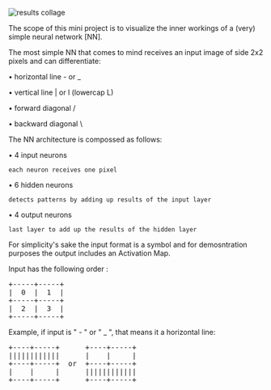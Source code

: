 ![results collage](https://github.com/dxoco/NN_exploration/blob/main/mini_nn/images/collage.png)


The scope of this mini project is to visualize the inner workings of a (very) simple neural network [NN].

The most simple NN that comes to mind receives an input image of side 2x2 pixels and can differentiate:

• horizontal line     -  or  _

• vertical line       |  or  l  (lowercap L)

• forward diagonal    /

• backward diagonal   \

The NN architecture is compossed as follows:

• 4 input neurons

    each neuron receives one pixel

• 6 hidden neurons
    
    detects patterns by adding up results of the input layer

• 4 output neurons
    
    last layer to add up the results of the hidden layer

For simplicity's sake the input format is a symbol and for demosntration purposes the output includes an Activation Map.

Input has the following order :  
<pre>
+-----+-----+                         
|  0  |  1  |                         
+-----+-----+                         
|  2  |  3  |                         
+-----+-----+                         
</pre>

Example, if input is " - "  or  " _ ", that means it a horizontal line:
<pre>
+----+-----+      +----+-----+
||||||||||||      |    |     |
+----+-----+  or  +----+-----+
|    |     |      ||||||||||||
+----+-----+      +----+-----+
</pre>
